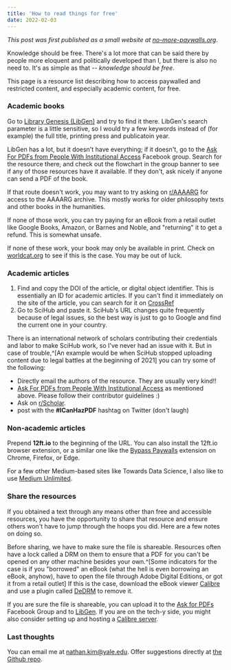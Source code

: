 ```yaml
---
title: 'How to read things for free'
date: 2022-02-03
---
```


_This post was first published as a small website at
[no-more-paywalls.org](https://no-more-paywalls.org)_.

Knowledge should be free. There's a lot more that can be said there by
people more eloquent and politically developed than I, but there is
also no need to. It's as simple as that -- _knowledge should be free_.

This page is a resource list describing how to access paywalled and
restricted content, and especially academic content, for free.

### Academic books

Go to [Library Genesis (LibGen)](https://libgen.is) and try to find it
there. LibGen's search parameter is a little sensitive, so I would try
a few keywords instead of (for example) the full title, printing press
and publicatoin year.

LibGen has a lot, but it doesn't have everything; if it doesn't, go to
the
[Ask For PDFs from People With Institutional Access](https://www.facebook.com/groups/850609558335839/)
Facebook group. Search for the resource there, and check out the
flowchart in the group banner to see if any of those resources have it
available. If they don't, ask nicely if anyone can send a PDF of the
book.

If that route doesn't work, you may want to try asking on
[r/AAAARG](https://www.reddit.com/r/AAAARG/) for access to the AAAARG
archive. This mostly works for older philosophy texts and other books
in the humanities.

If none of those work, you can try paying for an eBook from a retail
outlet like Google Books, Amazon, or Barnes and Noble, and "returning"
it to get a refund. This is somewhat unsafe.

If none of these work, your book may only be available in print. Check
on [worldcat.org](https://www.worldcat.org/) to see if this is the
case. You may be out of luck.

### Academic articles

1. Find and copy the DOI of the article, or digital object identifier.
   This is essentially an ID for academic articles. If you can't find
   it immediately on the site of the article, you can search for it on
   [CrossRef](https://www.crossref.org/guestquery/)
2. Go to SciHub and paste it. SciHub's URL changes quite frequently
   because of legal issues, so the best way is just to go to Google
   and find the current one in your country.

There is an international network of scholars contributing their
credentials and labor to make SciHub work, so I've never had an issue
with it. But in case of trouble,^[An example would be when SciHub
stopped uploading content due to legal battles at the beginning of
2021] you can try some of the following:

- Directly email the authors of the resource. They are usually very
  kind!!
- [Ask For PDFs from People With Institutional Access](https://www.facebook.com/groups/850609558335839/)
  as mentioned above. Please follow their contributor guidelines :)
- Ask on [r/Scholar](https://www.reddit.com/r/Scholar/).
- post with the **#ICanHazPDF** hashtag on Twitter (don't laugh)

### Non-academic articles

Prepend **12ft.io** to the beginning of the URL. You can also install
the 12ft.io browser extension, or a similar one like the
[Bypass Paywalls](https://github.com/iamadamdev/bypass-paywalls-chrome)
extension on Chrome, Firefox, or Edge.

For a few other Medium-based sites like Towards Data Science, I also
like to use
[Medium Unlimited](https://github.com/manojVivek/medium-unlimited).

### Share the resources

If you obtained a text through any means other than free and
accessible resources, you have the opportunity to share that resource
and ensure others won't have to jump through the hoops you did. Here
are a few notes on doing so.

Before sharing, we have to make sure the file is shareable. Resources
often have a lock called a DRM on them to ensure that a PDF for you
can't be opened on any other machine besides your own.^[Some
indicators for the case is if you "borrowed" an eBook (what the hell
is even borrowing an eBook, anyhow), have to open the file through
Adobe Digital Editions, or got it from a retail outlet] If this is the
case, download the eBook viewer
[Calibre](https://calibre-ebook.com/download) and use a plugin called
[DeDRM](https://github.com/apprenticeharper/DeDRM_tools/wiki/Exactly-how-to-remove-DRM)
to remove it.

If you are sure the file is shareable, you can upload it to the
[Ask for PDFs](https://www.facebook.com/groups/850609558335839/)
Facebook Group and to
[LibGen](https://wiki.mhut.org/content:how_to_upload). If you are on
the tech-y side, you might also consider setting up and hosting a
[Calibre server](https://manual.calibre-ebook.com/server.html).

### Last thoughts

You can email me at nathan.kim@yale.edu. Offer suggestions directly at
[the Github repo](https://github.com/18kimn/no-more-paywalls).
